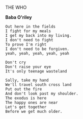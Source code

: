 THE WHO

**Baba O'riley**

	Out here in the fields
	I fight for my meals
	I get my back into my living.
	I don't need to fight
	To prove I'm right
	I don't need to be forgiven.
	yeah, yeah, yeah, yeah, yeah

	Don't cry
	Don't raise your eye
	It's only teenage wasteland

	Sally, take my hand
	We'll travel south cross land
	Put out the fire
	And don't look past my shoulder.
	The exodus is here
	The happy ones are near
	Let's get together
	Before we get much older.

